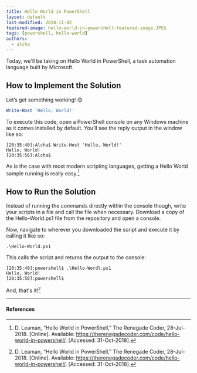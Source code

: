 ```yaml
---
title: Hello World in PowerShell
layout: default
last-modified: 2018-11-02
featured-image: hello-world-in-powershell-featured-image.JPEG
tags: [powershell, hello-world]
authors:
  - alcha
---
```


Today, we'll be taking on Hello World in PowerShell, a task automation language
built by Microsoft.

## How to Implement the Solution

Let’s get something working! 😊

```powershell
Write-Host 'Hello, World!'
```

To execute this code, open a PowerShell console on any Windows machine as it
comes installed by default. You’ll see the reply output in the window like so:

```console
[20:35:40]:Alcha$ Write-Host 'Hello, World!'
Hello, World!
[20:35:56]:Alcha$
```

As is the case with most modern scripting languages, getting a Hello World
sample running is really easy.[^1]

## How to Run the Solution

Instead of running the commands directly within the console though, write your
scripts in a file and call the file when necessary. Download a copy of the
Hello-World.ps1 file from the repository and open a console.

Now, navigate to wherever you downloaded the script and execute it by calling
it like so:

```console
.\Hello-World.ps1
```

This calls the script and returns the output to the console:

```console
[20:35:40]:powershell$ .\Hello-Wordl.ps1
Hello, World!
[20:35:56]:powershell$
```

And, that's it![^1]

---

#### References

[^1]: D. Leaman, “Hello World in PowerShell,” The Renegade Coder, 28-Jul-2018. [Online]. Available: <https://therenegadecoder.com/code/hello-world-in-powershell/>. [Accessed: 31-Oct-2018].
